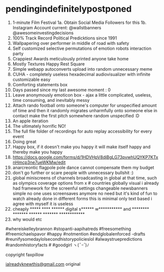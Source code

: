 # pendingindefinitelypostponed

1.  1-minute Film Festival
1a. Obtain Social Media Followers for this
1b. Instagram Account current: @wallstbanners @awesomeinvestingdecisions
35. 100% Track Record Political Predicktions since 1991
2.  Wallpapering over performer in middle of road with safety
3.  Self customized selective permutations of emotion robots interaction party
4.  Crappiest Awards meticulously printed anyone take home 
5.  Mostly Textures Happy Rest Square
6.  Simple webapp autoconverts upload into random unnecessary meme
7.  CUHA - completely useless hexadecimal audiovisualizer with infinite customizable easy
8.  Comforting statements box 
9.  Days passed since my last awesome moment : 0 
10.  Leave anonymously emoticon box - ajax a little complicated, useless, time consuming, and inevitably messy 
11.  Attach rando football onto someone's computer for unspecified amount of time and then it randomly migrates unharmfully onto someone else in contact make the first pitch somewhere random unspecified :D
12.  An apple iteration
13.  The ultimately horrific NO!
14.  The full file folder of recordings for auto replay accessibility for every event
25.  Doing great
26.  Happy box, if it doesn't make you happy it will make itself happy and thereby make you happy
27.  https://docs.google.com/forms/d/1HDVHpV8djBgLG73pvwhUQYKP7KTxnHmcp3ne7ueWKMw/edit
28.  anarcreontic flagpole pole dance cannot compensate them my budget
29.  don't go further or scare people with unnecessary bullshit :)
30.  global miniscreens of channels broadcasting in global at that time, such as olympics coverage options from x # countries globally visual i already had framework for the screenful settings changeable newsbanners simple no one uses screensaves anymore no need but it's kind of fun to watch already done in different forms this is  minimal only text based i agree with myself it is useless 
31.  cheaply ***** **** ****** digital s****** w*********** and ******** ******* ****** ******* ************ 
32.  why would etc


#whereiskelleybrannon #stopanti-aapihatreds #freesomething #freemichaelspavor #happy #notmention #endglobalenforced -drafts #reunifysomedaylolsecondhistorypolicieslol #alwaystruepredictions #randomhistoryfacts #  #goodgirl ヽ(*ﾟｰﾟ*)ﾉ

copyright faxpillow

ialreadyknewthis@gmail.com original
